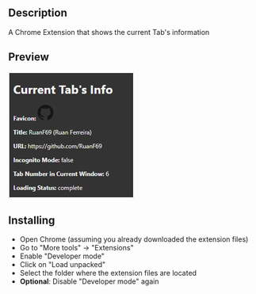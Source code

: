 ## Description

A Chrome Extension that shows the current Tab's information

## Preview

![alt text](https://github.com/RuanF69/current-tab-info/blob/master/readme-resources/current-tab-info.PNG "Preview of Extension Popup window")

## Installing

* Open Chrome (assuming you already downloaded the extension files)
* Go to "More tools" -> "Extensions"
* Enable "Developer mode"
* Click on "Load unpacked"
* Select the folder where the extension files are located
* **Optional**: Disable "Developer mode" again
